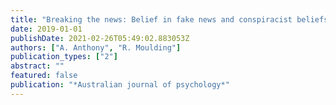 ```yaml
---
title: "Breaking the news: Belief in fake news and conspiracist beliefs"
date: 2019-01-01
publishDate: 2021-02-26T05:49:02.883053Z
authors: ["A. Anthony", "R. Moulding"]
publication_types: ["2"]
abstract: ""
featured: false
publication: "*Australian journal of psychology*"
---
```


